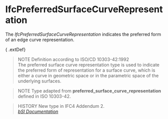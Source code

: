 IfcPreferredSurfaceCurveRepresentation
======================================
The _IfcPreferredSurfaceCurveRepresentation_ indicates the preferred form of
an edge curve representation.  
  
{ .extDef}  
> NOTE  Definition according to ISO/CD 10303-42:1992  
> The preferred surface curve representation type is used to indicate the
> preferred form of representation for a surface curve, which is either a
> curve in geometric space or in the parametric space of the underlying
> surfaces.  
  
> NOTE  Type adapted from **preferred_surface_curve_representation** defined
> in ISO 10303-42.  
  
> HISTORY  New type in IFC4 Addendum 2.  
[ _bSI
Documentation_](https://standards.buildingsmart.org/IFC/DEV/IFC4_2/FINAL/HTML/schema/ifcgeometryresource/lexical/ifcpreferredsurfacecurverepresentation.htm)


